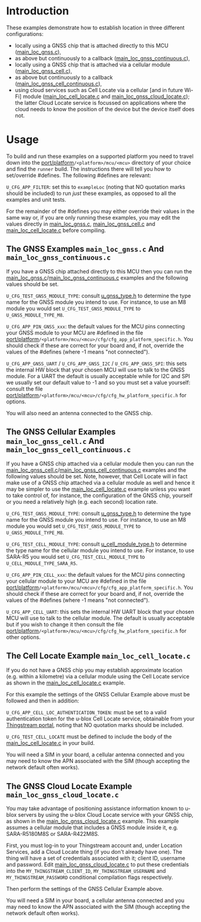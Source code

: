 # Introduction
These examples demonstrate how to establish location in three different configurations:

- locally using a GNSS chip that is attached directly to this MCU ([main_loc_gnss.c](main_loc_gnss.c)),
- as above but continuously to a callback ([main_loc_gnss_continuous.c](main_loc_gnss_continuous.c)),
- locally using a GNSS chip that is attached via a cellular module ([main_loc_gnss_cell.c](main_loc_gnss_cell.c)),
- as above but continuously to a callback ([main_loc_gnss_cell_continuous.c](main_loc_gnss_cell_continuous.c)),
- using cloud services such as Cell Locate via a cellular \[and in future Wi-Fi\] module ([main_loc_cell_locate.c](main_loc_cell_locate.c) and [main_loc_gnss_cloud_locate.c](main_loc_gnss_cloud_locate.c)); the latter Cloud Locate service is focussed on applications where the cloud needs to know the position of the device but the device itself does not.

# Usage
To build and run these examples on a supported platform you need to travel down into the [port/platform](/port/platform)`/<platform>/mcu/<mcu>` directory of your choice and find the `runner` build.  The instructions there will tell you how to set/override \#defines.  The following \#defines are relevant:

`U_CFG_APP_FILTER`: set this to `exampleLoc` (noting that NO quotation marks should be included) to run *just* these examples, as opposed to all the examples and unit tests.

For the remainder of the \#defines you may either override their values in the same way or, if you are only running these examples, you may edit the values directly in [main_loc_gnss.c](main_loc_gnss.c), [main_loc_gnss_cell.c](main_loc_gnss_cell.c) and [main_loc_cell_locate.c](main_loc_cell_locate.c) before compiling.

## The GNSS Examples `main_loc_gnss.c` And `main_loc_gnss_continuous.c`
If you have a GNSS chip attached directly to this MCU then you can run the [main_loc_gnss.c](main_loc_gnss.c)/[main_loc_gnss_continuous.c](main_loc_gnss_continuous.c) examples and the following values should be set.

`U_CFG_TEST_GNSS_MODULE_TYPE`: consult [u_gnss_type.h](/gnss/api/u_gnss_type.h) to determine the type name for the GNSS module you intend to use.  For instance, to use an M8 module you would set `U_CFG_TEST_GNSS_MODULE_TYPE` to `U_GNSS_MODULE_TYPE_M8`.

`U_CFG_APP_PIN_GNSS_xxx`: the default values for the MCU pins connecting your GNSS module to your MCU are \#defined in the file [port/platform](/port/platform)`/<platform>/mcu/<mcu>/cfg/cfg_app_platform_specific.h`.  You should check if these are correct for your board and, if not, override the values of the \#defines (where -1 means "not connected").

`U_CFG_APP_GNSS_UART` / `U_CFG_APP_GNSS_I2C` / `U_CFG_APP_GNSS_SPI`: this sets the internal HW block that your chosen MCU will use to talk to the GNSS module.  For a UART the default is usually acceptable while for I2C and SPI we usually set our default value to -1 and so you must set a value yourself: consult the file [port/platform](/port/platform)`/<platform>/mcu/<mcu>/cfg/cfg_hw_platform_specific.h` for options.

You will also need an antenna connected to the GNSS chip.

## The GNSS Cellular Examples `main_loc_gnss_cell.c` And `main_loc_gnss_cell_continuous.c`
If you have a GNSS chip attached via a cellular module then you can run the [main_loc_gnss_cell.c](main_loc_gnss_cell_continuous.c)/[main_loc_gnss_cell_continuous.c](main_loc_gnss_cell.c)  examples and the following values should be set.  Note, however, that Cell Locate will in fact make use of a GNSS chip attached via a cellular module as well and hence it may be simpler to use the [main_loc_cell_locate.c](main_loc_cell_locate.c) example unless you want to take control of, for instance, the configuration of the GNSS chip, yourself or you need a relatively high (e.g. each second) location rate.

`U_CFG_TEST_GNSS_MODULE_TYPE`: consult [u_gnss_type.h](/gnss/api/u_gnss_type.h) to determine the type name for the GNSS module you intend to use.  For instance, to use an M8 module you would set `U_CFG_TEST_GNSS_MODULE_TYPE` to `U_GNSS_MODULE_TYPE_M8`.

`U_CFG_TEST_CELL_MODULE_TYPE`: consult [u_cell_module_type.h](/cell/api/u_cell_module_type.h) to determine the type name for the cellular module you intend to use.  For instance, to use SARA-R5 you would set `U_CFG_TEST_CELL_MODULE_TYPE` to `U_CELL_MODULE_TYPE_SARA_R5`.

`U_CFG_APP_PIN_CELL_xxx`: the default values for the MCU pins connecting your cellular module to your MCU are \#defined in the file [port/platform](/port/platform)`/<platform>/mcu/<mcu>/cfg/cfg_app_platform_specific.h`.  You should check if these are correct for your board and, if not, override the values of the \#defines (where -1 means "not connected").

`U_CFG_APP_CELL_UART`: this sets the internal HW UART block that your chosen MCU will use to talk to the cellular module.  The default is usually acceptable but if you wish to change it then consult the file [port/platform](/port/platform)`/<platform>/mcu/<mcu>/cfg/cfg_hw_platform_specific.h` for other options.

## The Cell Locate Example `main_loc_cell_locate.c`
If you do not have a GNSS chip you may establish approximate location (e.g. within a kilometre) via a cellular module using the Cell Locate service as shown in the [main_loc_cell_locate.c](main_loc_cell_locate.c) example.

For this example the settings of the GNSS Cellular Example above must be followed and then in addition:

`U_CFG_APP_CELL_LOC_AUTHENTICATION_TOKEN`: must be set to a valid authentication token for the u-blox Cell Locate service, obtainable from your [Thingstream portal](https://portal.thingstream.io/app/location-services), noting that NO quotation marks should be included.

`U_CFG_TEST_CELL_LOCATE` must be defined to include the body of the [main_loc_cell_locate.c](main_loc_cell_locate.c) in your build.

You will need a SIM in your board, a cellular antenna connected and you may need to know the APN associated with the SIM (though accepting the network default often works).

## The GNSS Cloud Locate Example `main_loc_gnss_cloud_locate.c`
You may take advantage of positioning assistance information known to u-blox servers by using the u-blox Cloud Locate service with your GNSS chip, as shown in the [main_loc_gnss_cloud_locate.c](main_loc_gnss_cloud_locate.c) example.  This example assumes a cellular module that includes a GNSS module inside it, e.g. SARA-R5180M8S or SARA-R422M8S.

First, you must log-in to your Thingstream account and, under Location Services, add a Cloud Locate thing (if you don't already have one).  The thing will have a set of credentials associated with it; client ID, username and password.  Edit [main_loc_gnss_cloud_locate.c](main_loc_gnss_cloud_locate.c) to put these credentials into the `MY_THINGSTREAM_CLIENT_ID`, `MY_THINGSTREAM_USERNAME` and `MY_THINGSTREAM_PASSWORD` conditional compilation flags respectively.

Then perform the settings of the GNSS Cellular Example above.

You will need a SIM in your board, a cellular antenna connected and you may need to know the APN associated with the SIM (though accepting the network default often works).